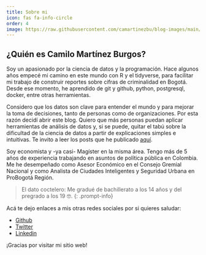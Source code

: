 ```yaml
---
title: Sobre mi
icon: fas fa-info-circle
order: 4
image: https://raw.githubusercontent.com/camartinezbu/blog-images/main/common/avatar.png
---
```

## ¿Quién es Camilo Martínez Burgos?

Soy un apasionado por la ciencia de datos y la programación. Hace algunos años empecé mi camino en este mundo con R y el tidyverse, para facilitar mi trabajo de construir reportes sobre cifras de criminalidad en Bogotá. Desde ese momento, he aprendido de git y github, python, postgresql, docker, entre otras herramientas.

Considero que los datos son clave para entender el mundo y para mejorar la toma de decisiones, tanto de personas como de organizaciones. Por esta razón decidí abrir este blog. Quiero que más personas puedan aplicar herramientas de análisis de datos y, si se puede, quitar el tabú sobre la dificultad de la ciencia de datos a partir de explicaciones simples e intuitivas. Te invito a leer los posts que he publicado [aquí](https://www.camartinezbu.com).

Soy economista y -ya casi- Magíster en la misma área. Tengo más de 5 años de experiencia trabajando en asuntos de política pública en Colombia. Me he desempeñado como Asesor Económico en el Consejo Gremial Nacional y como Analista de Ciudades Inteligentes y Seguridad Urbana en ProBogotá Región.

> El dato coctelero: Me gradué de bachillerato a los 14 años y del pregrado a los 19 🤓.
{: .prompt-info}

Acá te dejo enlaces a mis otras redes sociales por si quieres saludar:

- [Github](https://github.com/camartinezbu)
- [Twitter](https://twitter.com/camartinezbu)
- [Linkedin](https://www.linkedin.com/in/camartinezbu/)

¡Gracias por visitar mi sitio web!
